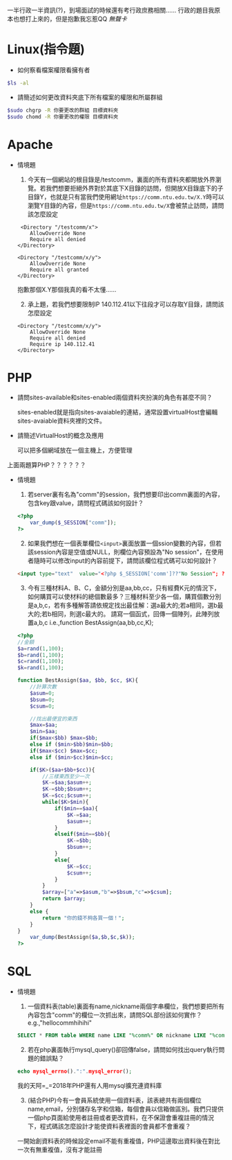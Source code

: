 一半行政一半資訊(?)，到場面試的時候還有考行政庶務相關......
行政的題目我原本也想打上來的，但是抱歉我忘惹QQ
*無聲卡*

# Linux(指令題)

* 如何察看檔案權限看擁有者
```sh
$ls -al
```
* 請簡述如何更改資料夾底下所有檔案的權限和所屬群組
```sh
$sudo chgrp -R 你要更改的群組 目標資料夾
$sudo chomd -R 你要更改的權限 目標資料夾
```
# Apache
* 情境題        
    1. 今天有一個網站的根目錄是/testcomm，裏面的所有資料夾都開放外界瀏覽。若我們想要拒絕外界對於其底下X目錄的訪問，但開放X目錄底下的子目錄Y，也就是只有當我們使用網址`https://comm.ntu.edu.tw/X.Y`時可以瀏覽Y目錄的內容，但是`https://comm.ntu.edu.tw/X`會被禁止訪問，請問該怎麼設定
    ```
     <Directory "/testcomm/x">
        AllowOverride None
        Require all denied
    </Directory>

    <Directory "/testcomm/x/y">
        AllowOverride None
        Require all granted
    </Directory>
    ```
    抱歉那個X.Y那個我真的看不太懂......     

    2. 承上題，若我們想要限制IP 140.112.41以下往段才可以存取Y目錄，請問該怎麼設定
    ```
    <Directory "/testcomm/x/y">
        AllowOverride None
        Require all denied
        Require ip 140.112.41
    </Directory>
    ```

# PHP

* 請問sites-available和sites-enabled兩個資料夾扮演的角色有甚麼不同？

    sites-enabled就是指向sites-avaiable的連結，通常設置virtualHost會編輯sites-avaiable資料夾裡的文件。 


* 請簡述VirtualHost的概念及應用     

    可以把多個網域放在一個主機上，方便管理

上面兩題算PHP？？？？？？

* 情境題

    1. 若server裏有名為"comm"的session，我們想要印出comm裏面的內容，包含key跟value，請問程式碼該如何設計？
    ```php
    <?php
        var_dump($_SESSION["comm"]);
    ?>
    ```
    2. 如果我們想在一個表單欄位`<input>`裏面放置一個ssion變數的內容，但若該session內容是空值或NULL，則欄位內容預設為"No session"，在使用者隨時可以修改input的內容前提下，請問該欄位程式碼可以如何設計？ 

    ```html
    <input type="text"  value="<?php $_SESSION['comm']??"No Session"; ?>" />
    ```

    3. 今有三種材料A、B、C，金額分別是aa,bb,cc，只有經費K元的情況下，如何購買可以使材料的總個數最多？三種材料至少各一個，購買個數分別是a,b,c，若有多種解答請依規定找出最佳解：選a最大的;若a相同，選b最大的;若b相同，則選c最大的。 
    請寫一個函式，回傳一個陣列，此陣列放置a,b,c
    i.e.,function BestAssign(aa,bb,cc,K);
    ```php
    <?php
    //金額
    $a=rand(1,100);
    $b=rand(1,100);
    $c=rand(1,100);
    $k=rand(1,100);

    function BestAssign($aa, $bb, $cc, $K){
        //計算次數
        $asum=0;
        $bsum=0;
        $csum=0;

        //找出最便宜的東西
        $max=$aa;
        $min=$aa;
        if($max<$bb) $max=$bb;
        else if ($min>$bb)$min=$bb;
        if($max<$cc) $max=$cc;
        else if ($min>$cc)$min=$cc;

        if($K>($aa+$bb+$cc)){
            //三樣東西至少一次
            $K-=$aa;$asum++;
            $K-=$bb;$bsum++;
            $K-=$cc;$csum++;
            while($K>$min){
                if($min==$aa){
                    $K-=$aa;
                    $asum++;
                }
                elseif($min==$bb){
                    $K-=$bb;
                    $bsum++;
                }
                else{
                    $K-=$cc;
                    $csum++;
                }
            }
            $array=["a"=>$asum,"b"=>$bsum,"c"=>$csum];
            return $array;
        }
        else {
            return "你的錢不夠各買一個！";
        }
    }
        var_dump(BestAssign($a,$b,$c,$k));
    ?>

    ```

# SQL

* 情境題        
    1. 一個資料表(table)裏面有name,nickname兩個字串欄位，我們想要把所有內容包含"comm"的欄位一次抓出來，請問SQL部份該如何實作？ 
    e.g.,"hellocommhihihi"
    ```SQL
    SELECT * FROM table WHERE name LIKE "%comm%" OR nickname LIKE "%comm%";
    ```
    2. 若在php裏面執行mysql_query()卻回傳false，請問如何找出query執行問題的錯誤點？ 
    ```php
    echo mysql_errno().":".mysql_error();
    ```
    我的天阿=_=2018年PHP還有人用mysql擴充連資料庫

    3. (結合PHP)今有一會員系統使用一個資料表，該表總共有兩個欄位name,email，分別儲存名字和信箱，每個會員以信箱做區別。我們只提供一個php頁面給使用者註冊或者更改資料，在不保證會重複註冊的情況下，程式碼該怎麼設計才能使資料表裡面的會員都不會重複？

    一開始創資料表的時候設定email不能有重複值，PHP這邊取出資料後在對比一次有無重複值，沒有才能註冊

